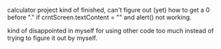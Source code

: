 calculator project kind of finished, can't figure out (yet) how to get a 0 before "." if crntScreen.textContent = "" and alert() not working.

kind of disappointed in myself for using other code too much instead of trying to figure it out by myself. 